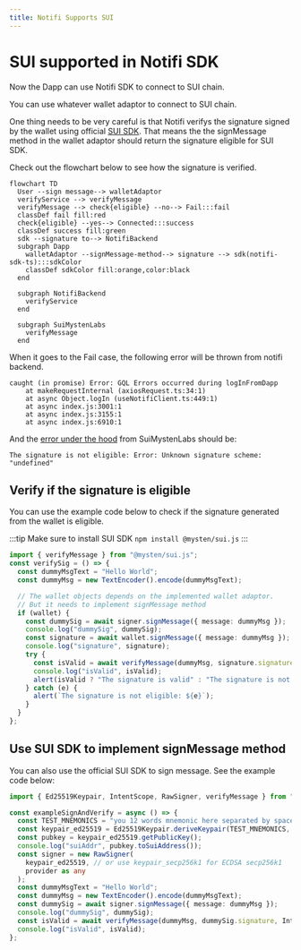 ```yaml
---
title: Notifi Supports SUI
---
```


# SUI supported in Notifi SDK

Now the Dapp can use Notifi SDK to connect to SUI chain.

You can use whatever wallet adaptor to connect to SUI chain.

One thing needs to be very careful is that Notifi verifys the signature signed by the wallet using official [SUI SDK](https://github.com/MystenLabs/sui/blob/main/sdk/typescript/src/utils/verify.ts). That means the the signMessage method in the wallet adaptor should return the signature eligible for SUI SDK.

Check out the flowchart below to see how the signature is verified.

```mermaid
flowchart TD
  User --sign message--> walletAdaptor
  verifyService --> verifyMessage
  verifyMessage --> check{eligible} --no--> Fail:::fail
  classDef fail fill:red
  check{eligible} --yes--> Connected:::success
  classDef success fill:green
  sdk --signature to--> NotifiBackend
  subgraph Dapp
    walletAdaptor --signMessage-method--> signature --> sdk(notifi-sdk-ts):::sdkColor
    classDef sdkColor fill:orange,color:black
  end

  subgraph NotifiBackend
    verifyService
  end

  subgraph SuiMystenLabs
    verifyMessage
  end
```

When it goes to the Fail case, the following error will be thrown from notifi backend.

```
caught (in promise) Error: GQL Errors occurred during logInFromDapp
    at makeRequestInternal (axiosRequest.ts:34:1)
    at async Object.logIn (useNotifiClient.ts:449:1)
    at async index.js:3001:1
    at async index.js:3155:1
    at async index.js:6910:1
```

And the [error under the hood](https://github.com/MystenLabs/sui/blob/main/sdk/typescript/src/utils/verify.ts#L45) from SuiMystenLabs should be:

```
The signature is not eligible: Error: Unknown signature scheme: "undefined"
```

## Verify if the signature is eligible

You can use the example code below to check if the signature generated from the wallet is eligible.

:::tip
Make sure to install SUI SDK `npm install @mysten/sui.js`
:::

```ts
import { verifyMessage } from "@mysten/sui.js";
const verifySig = () => {
  const dummyMsgText = "Hello World";
  const dummyMsg = new TextEncoder().encode(dummyMsgText);

  // The wallet objects depends on the implemented wallet adaptor.
  // But it needs to implement signMessage method
  if (wallet) {
    const dummySig = await signer.signMessage({ message: dummyMsg });
    console.log("dummySig", dummySig);
    const signature = await wallet.signMessage({ message: dummyMsg });
    console.log("signature", signature);
    try {
      const isValid = await verifyMessage(dummyMsg, signature.signature, IntentScope.PersonalMessage);
      console.log("isValid", isValid);
      alert(isValid ? "The signature is valid" : "The signature is not valid");
    } catch (e) {
      alert(`The signature is not eligible: ${e}`);
    }
  }
};
```

## Use SUI SDK to implement signMessage method

You can also use the official SUI SDK to sign message. See the example code below:

```ts
import { Ed25519Keypair, IntentScope, RawSigner, verifyMessage } from "@mysten/sui.js";

const exampleSignAndVerify = async () => {
  const TEST_MNEMONICS = "you 12 words mnemonic here separated by space";
  const keypair_ed25519 = Ed25519Keypair.deriveKeypair(TEST_MNEMONICS, "m/44'/784'/0'/0'/0'");
  const pubkey = keypair_ed25519.getPublicKey();
  console.log("suiAddr", pubkey.toSuiAddress());
  const signer = new RawSigner(
    keypair_ed25519, // or use keypair_secp256k1 for ECDSA secp256k1
    provider as any
  );
  const dummyMsgText = "Hello World";
  const dummyMsg = new TextEncoder().encode(dummyMsgText);
  const dummySig = await signer.signMessage({ message: dummyMsg });
  console.log("dummySig", dummySig);
  const isValid = await verifyMessage(dummyMsg, dummySig.signature, IntentScope.PersonalMessage);
  console.log("isValid", isValid);
};
```
